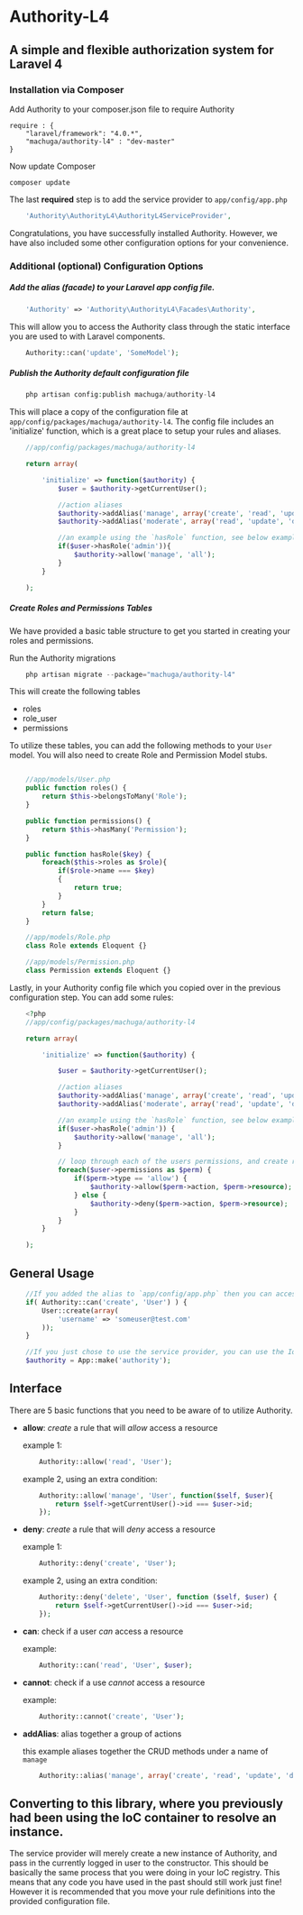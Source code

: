 # Authority-L4
## A simple and flexible authorization system for Laravel 4

### Installation via Composer
Add Authority to your composer.json file to require Authority

	require : {
		"laravel/framework": "4.0.*",
        "machuga/authority-l4" : "dev-master"
    }

Now update Composer

	composer update

The last **required** step is to add the service provider to `app/config/app.php`

```php	
    'Authority\AuthorityL4\AuthorityL4ServiceProvider',
```

Congratulations, you have successfully installed Authority.  However, we have also included some other configuration options for your convenience.



### Additional (optional) Configuration Options

##### Add the alias (facade) to your Laravel app config file.

```php
    'Authority' => 'Authority\AuthorityL4\Facades\Authority',
```

This will allow you to access the Authority class through the static interface you are used to with Laravel components.

```php
	Authority::can('update', 'SomeModel');
```

##### Publish the Authority default configuration file

```php
	php artisan config:publish machuga/authority-l4
```

This will place a copy of the configuration file at `app/config/packages/machuga/authority-l4`.  The config file includes an 'initialize' function, which is a great place to setup your rules and aliases.

```php
	//app/config/packages/machuga/authority-l4

	return array(

		'initialize' => function($authority) {
			$user = $authority->getCurrentUser();

			//action aliases
			$authority->addAlias('manage', array('create', 'read', 'update', 'delete'));
        	$authority->addAlias('moderate', array('read', 'update', 'delete'));

        	//an example using the `hasRole` function, see below examples for more details
        	if($user->hasRole('admin')){
        		$authority->allow('manage', 'all');
			}
		}

	);
```

##### Create Roles and Permissions Tables

We have provided a basic table structure to get you started in creating your roles and permissions.

Run the Authority migrations

```php
	php artisan migrate --package="machuga/authority-l4"
```

This will create the following tables

- roles
- role_user
- permissions

To utilize these tables, you can add the following methods to your `User` model.  You will also need to create Role and Permission Model stubs.

```php

	//app/models/User.php
	public function roles() {
        return $this->belongsToMany('Role');
    }

    public function permissions() {
        return $this->hasMany('Permission');
    }

	public function hasRole($key) {
		foreach($this->roles as $role){
			if($role->name === $key)
			{
				return true;
			}
		}
		return false;
	}

	//app/models/Role.php
	class Role extends Eloquent {}

	//app/models/Permission.php
	class Permission extends Eloquent {}
```

Lastly, in your Authority config file which you copied over in the previous configuration step.  You can add some rules:

```php
	<?php
	//app/config/packages/machuga/authority-l4

	return array(

		'initialize' => function($authority) {

			$user = $authority->getCurrentUser();

			//action aliases
			$authority->addAlias('manage', array('create', 'read', 'update', 'delete'));
        	$authority->addAlias('moderate', array('read', 'update', 'delete'));

        	//an example using the `hasRole` function, see below examples for more details
        	if($user->hasRole('admin')) {
        		$authority->allow('manage', 'all');
			}

			// loop through each of the users permissions, and create rules
			foreach($user->permissions as $perm) {
				if($perm->type == 'allow') {
					$authority->allow($perm->action, $perm->resource);
				} else {
					$authority->deny($perm->action, $perm->resource);
				}
			}
		}

	);
```

## General Usage

```php
	//If you added the alias to `app/config/app.php` then you can access Authority, from any Controller, View, or anywhere else in your Laravel app like so:
	if( Authority::can('create', 'User') ) {
		User::create(array(
			'username' => 'someuser@test.com'
		));	
	}

	//If you just chose to use the service provider, you can use the IoC container to resolve your instance
	$authority = App::make('authority');
```

## Interface

There are 5 basic functions that you need to be aware of to utilize Authority.

- **allow**: *create* a rule that will *allow* access a resource

	example 1:
	```php
	    Authority::allow('read', 'User');
	```

	example 2, using an extra condition:
	```php
	    Authority::allow('manage', 'User', function($self, $user){
		    return $self->getCurrentUser()->id === $user->id;
	    });
	```

- **deny**: *create* a rule that will *deny* access a resource
	
	example 1:
	```php
	    Authority::deny('create', 'User');
	```

	example 2, using an extra condition:
	```php
	    Authority::deny('delete', 'User', function ($self, $user) {
            return $self->getCurrentUser()->id === $user->id;
        });
    ```

- **can**: check if a user *can* access a resource
	
	example:
	```php
	    Authority::can('read', 'User', $user);
	```

- **cannot**: check if a use *cannot* access a resource

	example:
	```php
	    Authority::cannot('create', 'User');
	```

- **addAlias**: alias together a group of actions
	
	this example aliases together the CRUD methods under a name of `manage`
	```php
	    Authority::alias('manage', array('create', 'read', 'update', 'delete'));
	```

## Converting to this library, where you previously had been using the IoC container to resolve an instance.

The service provider will merely create a new instance of Authority, and pass in the currently logged in user to the constructor.  This should be basically the same process that you were doing in your IoC registry.  This means that any code you have used in the past should still work just fine!  However it is recommended that you move your rule definitions into the provided configuration file.
